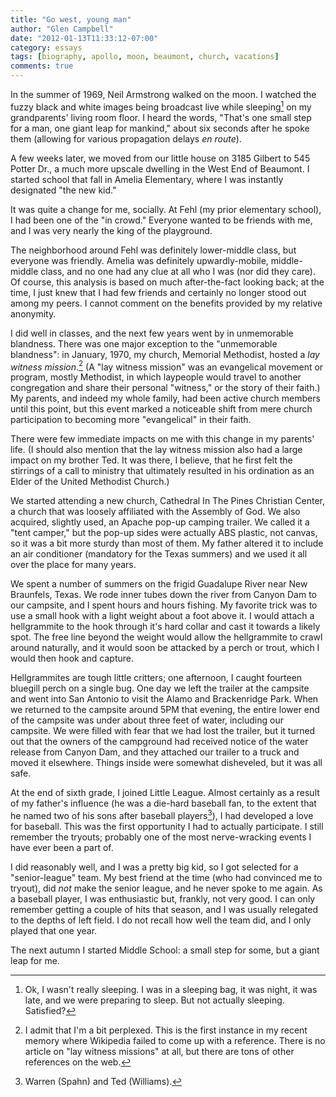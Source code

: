 ```yaml
---
title: "Go west, young man"
author: "Glen Campbell"
date: "2012-01-13T11:33:12-07:00"
category: essays
tags: [biography, apollo, moon, beaumont, church, vacations]
comments: true
---
```


In the summer of 1969, Neil Armstrong walked on the moon. I watched
the fuzzy black and white images being broadcast live while
sleeping[^1] on my grandparents' living room floor. I heard the
words, "That's one small step for a man, one giant leap for mankind,"
about six seconds after he spoke them (allowing for various propagation
delays _en route_).

A few weeks later, we moved from our little house on 3185 Gilbert
to 545 Potter Dr., a much more upscale dwelling in the West End of
Beaumont. I started school that fall in Amelia Elementary, where I
was instantly designated "the new kid."

It was quite a change for me, socially. At Fehl (my prior elementary
school), I had been one of the "in crowd." Everyone wanted to be
friends with me, and I was very nearly the king of the playground.

The neighborhood around Fehl was definitely lower-middle class, but
everyone was friendly. Amelia was definitely upwardly-mobile,
middle-middle class, and no one had any clue at all who I was (nor
did they care). Of course, this analysis is based on much after-the-fact
looking back; at the time, I just knew that I had few friends and
certainly no longer stood out among my peers. I cannot comment on
the benefits provided by my relative anonymity.

I did well in classes, and the next few years went by in unmemorable
blandness. There was one major exception to the "unmemorable
blandness": in January, 1970, my church, Memorial Methodist, hosted
a _lay witness mission_.[^2]&nbsp;(A "lay witness mission" was an
evangelical movement or program, mostly Methodist, in which laypeople
would travel to another congregation and share their personal
"witness," or the story of their faith.) My parents, and indeed my
whole family, had been active church members until this point, but
this event marked a noticeable shift from mere church participation
to becoming more "evangelical" in their faith.

There were few immediate impacts on me with this change in my
parents' life. (I should also mention that the lay witness mission
also had a large impact on my brother Ted. It was there, I believe,
that he first felt the stirrings of a call to ministry that ultimately
resulted in his ordination as an Elder of the United Methodist
Church.)

We started attending a new church, Cathedral In The Pines Christian
Center, a church that was loosely affiliated with the Assembly of
God. We also acquired, slightly used, an Apache pop-up camping
trailer. We called it a "tent camper," but the pop-up sides were
actually ABS plastic, not canvas, so it was a bit more sturdy than
most of them. My father altered it to include an air conditioner
(mandatory for the Texas summers) and we used it all over the place
for many years.

We spent a number of summers on the frigid Guadalupe River near New
Braunfels, Texas. We rode inner tubes down the river from Canyon
Dam to our campsite, and I spent hours and hours fishing. My favorite
trick was to use a small hook with a light weight about a foot above
it. I would attach a hellgrammite to the hook through it's hard
collar and cast it towards a likely spot. The free line beyond the
weight would allow the hellgrammite to crawl around naturally, and
it would soon be attacked by a perch or trout, which I would then
hook and capture.

Hellgrammites are tough little critters; one afternoon, I caught
fourteen bluegill perch on a single bug. One day we left the trailer
at the campsite and went into San Antonio to visit the Alamo and
Brackenridge Park. When we returned to the campsite around 5PM that
evening, the entire lower end of the campsite was under about three
feet of water, including our campsite. We were filled with fear
that we had lost the trailer, but it turned out that the owners of
the campground had received notice of the water release from Canyon
Dam, and they attached our trailer to a truck and moved it elsewhere.
Things inside were somewhat disheveled, but it was all safe.

At the end of sixth grade, I joined Little League. Almost certainly
as a result of my father's influence (he was a die-hard baseball
fan, to the extent that he named two of his sons after baseball
players[^3]), I had developed a love for baseball. This was the
first opportunity I had to actually participate. I still remember
the tryouts; probably one of the most nerve-wracking events I have
ever been a part of.

I did reasonably well, and I was a pretty big kid, so I got selected
for a "senior-league" team. My best friend at the time (who had
convinced me to tryout), did _not_ make the senior league, and he
never spoke to me again. As a baseball player, I was enthusiastic
but, frankly, not very good. I can only remember getting a couple
of hits that season, and I was usually relegated to the depths of
left field. I do not recall how well the team did, and I only played
that one year.

The next autumn I started Middle School: a small step for some, but
a giant leap for me.

[^1]: Ok, I wasn't really sleeping. I was in a sleeping bag, it was night, it was late, and we were preparing to sleep. But not actually sleeping. Satisfied?
[^2]: I admit that I'm a bit perplexed. This is the first instance in my recent memory where Wikipedia failed to come up with a reference. There is no article on "lay witness missions" at all, but there are tons of other references on the web.
[^3]: Warren (Spahn) and Ted (Williams).
